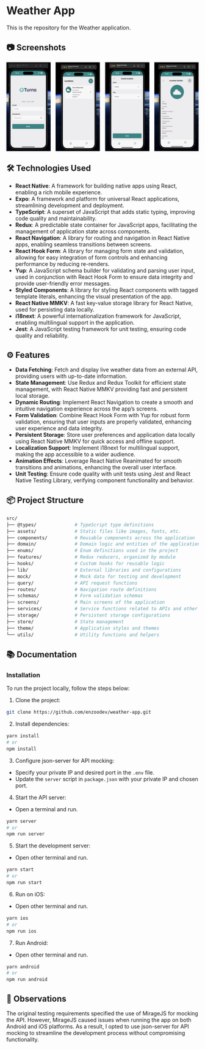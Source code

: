 # Weather App

This is the repository for the Weather application.

## 📷 Screenshots

<div style="display: flex; justify-content: space-between;">

<img src="github/login.png" alt="Weather App Login" style="width: 23%;" />
<img src="github/locations.png" alt="Weather App Locations" style="width: 23%;" />
<img src="github/create-location.png" alt="Weather App Create Location" style="width: 23%;" />
<img src="github/location-details.png" alt="Weather App Location Details" style="width: 23%;" />

</div>

## 🛠️ Technologies Used

- **React Native**: A framework for building native apps using React, enabling a rich mobile experience.
- **Expo**: A framework and platform for universal React applications, streamlining development and deployment.
- **TypeScript**: A superset of JavaScript that adds static typing, improving code quality and maintainability.
- **Redux**: A predictable state container for JavaScript apps, facilitating the management of application state across components.
- **React Navigation**: A library for routing and navigation in React Native apps, enabling seamless transitions between screens.
- **React Hook Form**: A library for managing form state and validation, allowing for easy integration of form controls and enhancing performance by reducing re-renders.
- **Yup**: A JavaScript schema builder for validating and parsing user input, used in conjunction with React Hook Form to ensure data integrity and provide user-friendly error messages.
- **Styled Components**: A library for styling React components with tagged template literals, enhancing the visual presentation of the app.
- **React Native MMKV**: A fast key-value storage library for React Native, used for persisting data locally.
- **i18next**: A powerful internationalization framework for JavaScript, enabling multilingual support in the application.
- **Jest**: A JavaScript testing framework for unit testing, ensuring code quality and reliability.

## ⚙️ Features

- **Data Fetching**: Fetch and display live weather data from an external API, providing users with up-to-date information.
- **State Management**: Use Redux and Redux Toolkit for efficient state management, with React Native MMKV providing fast and persistent local storage.
- **Dynamic Routing**: Implement React Navigation to create a smooth and intuitive navigation experience across the app’s screens.
- **Form Validation**: Combine React Hook Form with Yup for robust form validation, ensuring that user inputs are properly validated, enhancing user experience and data integrity.
- **Persistent Storage**: Store user preferences and application data locally using React Native MMKV for quick access and offline support.
- **Localization Support**: Implement i18next for multilingual support, making the app accessible to a wider audience.
- **Animation Effects**: Leverage React Native Reanimated for smooth transitions and animations, enhancing the overall user interface.
- **Unit Testing**: Ensure code quality with unit tests using Jest and React Native Testing Library, verifying component functionality and behavior.

## 📦 Project Structure

```bash
src/
├── @types/              # TypeScript type definitions
├── assets/              # Static files like images, fonts, etc.
├── components/          # Reusable components across the application
├── domain/              # Domain logic and entities of the application
├── enums/               # Enum definitions used in the project
├── features/            # Redux reducers, organized by module
├── hooks/               # Custom hooks for reusable logic
├── lib/                 # External libraries and configurations
├── mock/                # Mock data for testing and development
├── query/               # API request functions
├── routes/              # Navigation route definitions
├── schemas/             # Form validation schemas
├── screens/             # Main screens of the application
├── services/            # Service functions related to APIs and other integrations
├── storage/             # Persistent storage configurations
├── store/               # State management
├── theme/               # Application styles and themes
└── utils/               # Utility functions and helpers

```

## 📚 Documentation

### Installation

To run the project locally, follow the steps below:

1. Clone the project:

```bash
git clone https://github.com/enzoodev/weather-app.git
```

2. Install dependencies:

```bash
yarn install
# or
npm install
```

3. Configure json-server for API mocking:

- Specify your private IP and desired port in the `.env` file.
- Update the `server` script in `package.json` with your private IP and chosen port.

4. Start the API server:

- Open a terminal and run.
```bash
yarn server
# or
npm run server
```

5. Start the development server:

- Open other terminal and run.
```bash
yarn start
# or
npm run start
```

6. Run on iOS:

- Open other terminal and run.
```bash
yarn ios
# or
npm run ios
```

7. Run Android:
- Open other terminal and run.
```bash
yarn android
# or
npm run android
```

## 📝 Observations

The original testing requirements specified the use of MirageJS for mocking the API. However, MirageJS caused issues when running the app on both Android and iOS platforms. As a result, I opted to use json-server for API mocking to streamline the development process without compromising functionality.
